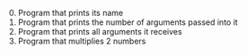 0. Program that prints its name
1. Program that prints the number of arguments passed into it
2. Program that prints all arguments it receives
3. Program that multiplies 2 numbers
